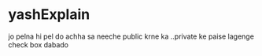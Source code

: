 # yashExplain
jo pelna hi pel do achha sa  neeche public krne ka ..private ke paise lagenge  check box dabado
